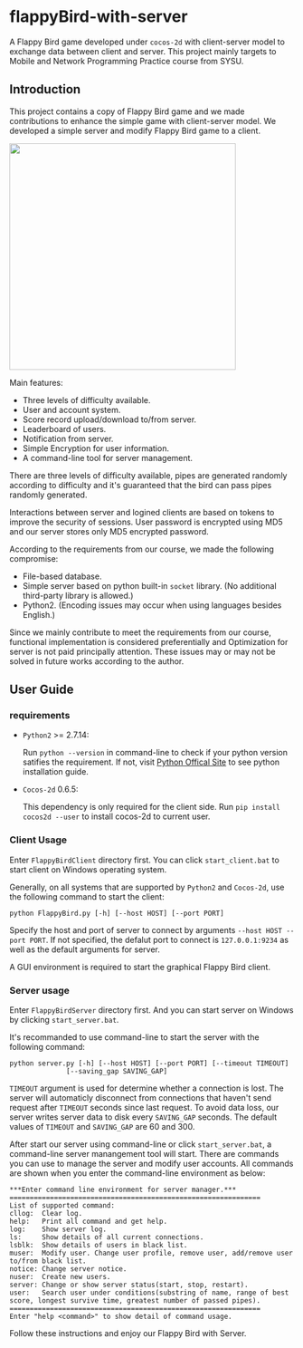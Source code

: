 # flappyBird-with-server

A Flappy Bird game developed under `cocos-2d` with client-server model to exchange data between client and server.
This project mainly targets to Mobile and Network Programming Practice course from SYSU.

## Introduction

This project contains a copy of Flappy Bird game and we made contributions to enhance the simple game with client-server model.
We developed a simple server and modify Flappy Bird game to a client.

<img src="/screenshots/client.png" height="400px">

Main features:

* Three levels of difficulty available.
* User and account system.
* Score record upload/download to/from server.
* Leaderboard of users.
* Notification from server.
* Simple Encryption for user information.
* A command-line tool for server management.

There are three levels of difficulty available, pipes are generated randomly according to difficulty and it's guaranteed that
the bird can pass pipes randomly generated.

Interactions between server and logined clients are based on tokens to improve the security of sessions. User password is encrypted
using MD5 and our server stores only MD5 encrypted password.

According to the requirements from our course, we made the following compromise:

* File-based database.
* Simple server based on python built-in `socket` library. (No additional third-party library is allowed.)
* Python2. (Encoding issues may occur when using languages besides English.)

Since we mainly contribute to meet the requirements from our course, functional implementation is considered preferentially and
Optimization for server is not paid principally attention. These issues may or may not be solved in future works according to
the author.

## User Guide

### requirements

* `Python2` >= 2.7.14:

    Run `python --version` in command-line to check if your python version satifies the requirement. If not, visit 
    [Python Offical Site](https://www.python.org/) to see python installation guide.

* `Cocos-2d` 0.6.5:

    This dependency is only required for the client side. Run `pip install cocos2d --user` to install cocos-2d to current user.

### Client Usage

Enter `FlappyBirdClient` directory first. You can click `start_client.bat` to start client on Windows operating system.

Generally, on all systems that are supported by `Python2` and `Cocos-2d`, use the following command to start the client:

```
python FlappyBird.py [-h] [--host HOST] [--port PORT]
```

Specify the host and port of server to connect by arguments `--host HOST --port PORT`. If not specified, the defalut port to 
connect is `127.0.0.1:9234` as well as the default arguments for server.

A GUI environment is required to start the graphical Flappy Bird client.

### Server usage

Enter `FlappyBirdServer` directory first. And you can start server on Windows by clicking `start_server.bat`.

It's recommanded to use command-line to start the server with the following command:

```
python server.py [-h] [--host HOST] [--port PORT] [--timeout TIMEOUT]
              [--saving_gap SAVING_GAP]
```

`TIMEOUT` argument is used for determine whether a connection is lost. The server will automaticly disconnect from connections
that haven't send request after `TIMEOUT` seconds since last request. To avoid data loss, our server writes server data to disk
every `SAVING_GAP` seconds. The default values of `TIMEOUT` and `SAVING_GAP` are 60 and 300.

After start our server using command-line or click `start_server.bat`, a command-line server manangement tool will start. There
are commands you can use to manage the server and modify user accounts. All commands are shown when you enter the command-line
environment as below:

```
***Enter command line environment for server manager.***
==============================================================
List of supported command:
cllog:  Clear log.
help:   Print all command and get help.
log:    Show server log.
ls:     Show details of all current connections.
lsblk:  Show details of users in black list.
muser:  Modify user. Change user profile, remove user, add/remove user to/from black list.
notice: Change server notice.
nuser:  Create new users.
server: Change or show server status(start, stop, restart).
user:   Search user under conditions(substring of name, range of best score, longest survive time, greatest number of passed pipes).
==============================================================
Enter "help <command>" to show detail of command usage.

```

Follow these instructions and enjoy our Flappy Bird with Server.
